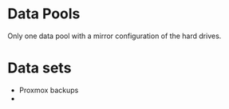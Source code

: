 # Data Pools

Only one data pool with a mirror configuration of the hard drives.


# Data sets

- Proxmox backups
- 